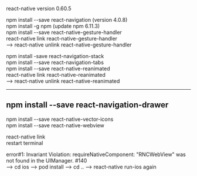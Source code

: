react-native version 0.60.5

npm install --save react-navigation (version 4.0.8) <br/>
npm install -g npm (update npm 6.11.3) <br/>
npm install --save react-native-gesture-handler <br/>
react-native link react-native-gesture-handler <br/>
--> react-native unlink react-native-gesture-handler <br/>

npm install -save react-navigation-stack <br/>
npm install --save react-navigation-tabs <br/>
npm install --save react-native-reanimated <br/>
react-native link react-native-reanimated <br/>
--> react-native unlink react-native-reanimated <br/>


--------------------
npm install --save react-navigation-drawer <br/>
--------------------
npm install --save react-native-vector-icons <br/>
npm install --save react-native-webview <br/>

react-native link <br/>
restart terminal <br/>

error#1: Invariant Violation: requireNativeComponent: "RNCWebView" was not found in the UIManager. #140 <br/>
--> cd ios --> pod install --> cd .. --> react-native run-ios again <br/>
